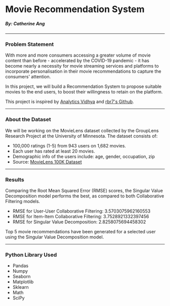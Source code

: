 # Movie Recommendation System

##### By: Catherine Ang


---

### Problem Statement
With more and more consumers accessing a greater volume of movie content than before - accelerated by the COVID-19 pandemic - it has become nearly a necessity for movie streaming services and platforms to incorporate personalisation in their movie recommendations to capture the consumers' attention.

In this project, we will build a Recommendation System to propose suitable movies to the end users, to boost their willingness to retain on the platform.

This project is inspired by [Analytics Vidhya](https://www.analyticsvidhya.com/blog/2018/06/comprehensive-guide-recommendation-engine-python/) and [rbr7's Github](https://github.com/rbr7/CF-movie_recommendation_system/blob/master/Movie_recommender_system.ipynb).

---

### About the Dataset
We will be working on the MovieLens dataset collected by the GroupLens Research Project at the University of Minnesota. The dataset consists of: 
- 100,000 ratings (1-5) from 943 users on 1,682 movies.
- Each user has rated at least 20 movies. 
- Demographic info of the users include: age, gender, occupation, zip
- Source: [MovieLens 100K Dataset](https://grouplens.org/datasets/movielens/100k/)

---

### Results
Comparing the Root Mean Squared Error (RMSE) scores, the Singular Value Decomposition model performs the best, as compared to both Collaborative Filtering models. 
- RMSE for User-User Collaborative Filtering: 3.5703075962160553
- RMSE for Item-Item Collaborative Filtering: 3.7528921332397456
- RMSE for Singular Value Decomposition: 2.8258075694458302

Top 5 movie recommendations have been generated for a selected user using the Singular Value Decomposition model. 

---

### Python Library Used
* Pandas
* Numpy
* Seaborn
* Matplotlib
* Sklearn
* Math
* SciPy